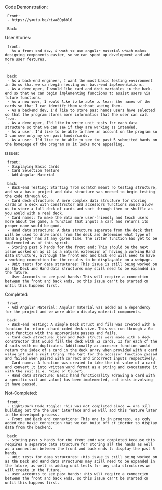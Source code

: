 Code Demonstration:

     Front:
     - https://youtu.be/riwa8QpBbl0
     
     Back:

User Stories:

     front:
     - As a front end dev, i want to use angular material which makes designing components easier, so we can speed up development and add more user features.
     - 
     -
  
     back:
     - As a back-end engineer, I want the most basic testing environment in Go so that we can begin testing our back-end implementations.
     - As a developer, I would like card and deck variables in the back-end so that we can begin implementing functions to assist users via future functions.
     - As a new user, I would like to be able to learn the names of the cards so that I can identify them without seeing them.
     - As a backend dev, I'd like to store past hands users have selected so that the program stores more information that the user can call from.
     - As a developer, I'd like to write unit tests for each data structure so that we can see if they are working as intended.
     - As a user, I'd like to be able to have an account on the program so I can see only my own past hands/cards.
     - As a user, I'd like to be able to see the past 5 submitted hands on the homepage of the program so it looks more appealing.
  
Issues:

     front:
     - Displaying Basic Cards 
     - Card Selection feature 
     - Add Angular Material

     back:
     - Back-end Testing: Starting from scratch meant no testing structure, and so a basic project and data structure was needed to begin testing the code through Go.
     - Card deck structure: A more complex data structure for storing cards in a deck with constructor and accessors functions would allow us to store a full deck of cards and sort through them or shuffle as you would with a real deck.
     - Card names: To make the data more user-friendly and teach users more about the game, a function that inputs a card and returns its proper name would be good.
     - Hand data structure: A data structure separate from the deck that will be used to draw cards from the deck and determine what type of hand a player has at any given time. The latter function has yet to be implemented as of this sprint.
     - Storing past 5 hands for the front end: This should be the next issue worked on as it is a natural extension of having a working Hand data structure, although the front end and back end will need to have a working connection for the results to be displayable on a webpage.
     - Unit tests for data structures: This issue is still being worked on as the Deck and Hand data structures may still need to be expanded in the future.
     - User Accounts to see past hands: This will require a connection between the front and back ends, so this issue can't be started on until this happens first.

Completed:

     front:
     - Add Angular Material: Angular material was added as a dependency for the project and we were able o display material components.

     back:
     - Back-end Testing: A simple Deck struct and file was created with a function to return a hard-coded deck size. This was run through a Go test function with the appropriate passes and fails.
     - Card deck structure: Card and Deck structs were made with a deck constructor that would fill the deck with 52 cards, 13 for each of the 4 suits with no duplicates. Additionally an accessor function would return the index of a card in the deck array when provided with a card value int and a suit string. The test for the accessor function passed and failed when paired with correct and incorrect inputs respectively.
     - Card names: A function was created to take the int value of a card and convert it into written word format as a string and concatenate it with the suit (i.e. "King of Clubs").
     - Hand data structure: Basic hand functionality (drawing a card with a specific suit and value) has been implemented, and tests involving it have passed.

Not-Completed:

     front: 
     - Light/Dark Mode Toggle: This was not completed since we are sill building out the the user interface and we will add this feature later in the developmt process.
     - Front end Back end connections: This one is in progress, as cody added the basic connection that we can build off of inorder to display data from the backend.

     back:
     - Storing past 5 hands for the front end: Not completed because this requires a separate data structure for storing all the hands as well as a connection between the front and back ends to display the past 5 hands.
     - Unit tests for data structures: This issue is still being worked on as the Deck and Hand data structures may still need to be expanded in the future, as well as adding unit tests for any data structures we will create in the future.
     - User Accounts to see past hands: This will require a connection between the front and back ends, so this issue can't be started on until this happens first.